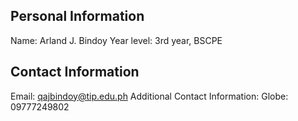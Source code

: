 ## Personal Information ##
Name: Arland J. Bindoy
Year level: 3rd year, BSCPE

## Contact Information ##
Email: qajbindoy@tip.edu.ph
Additional Contact Information:
Globe: 09777249802
